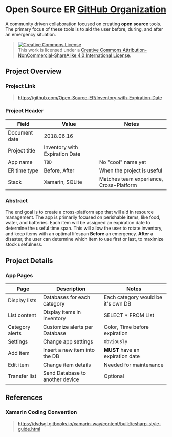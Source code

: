 # Open Source ER [GitHub Organization](https://github.com/Open-Source-ER)

A community driven collaboration focused on creating **open source** tools. The primary focus of these tools is to aid the user before, during, and after an emergency situation.

> <a rel="license" href="http://creativecommons.org/licenses/by-nc-sa/4.0/"><img alt="Creative Commons License" style="border-width:0" src="https://i.creativecommons.org/l/by-nc-sa/4.0/88x31.png" /></a><br />This work is licensed under a
<a rel="license" href="http://creativecommons.org/licenses/by-nc-sa/4.0/">Creative Commons Attribution-NonCommercial-ShareAlike 4.0 International License</a>.


## Project Overview

### Project Link

> https://github.com/Open-Source-ER/Inventory-with-Expiration-Date


### Project Header

|Field           |Value                          |Notes                        |
|----------------|-------------------------------|-----------------------------|
|Document date   |2018.06.16                     |                             |
|Project title   |Inventory with Expiration Date |                             |
|App name        |`TBD`                          |No "cool" name yet           |
|ER time type    |Before, After                  |When the project is useful   |
|Stack           |Xamarin, SQLite                |Matches team experience, Cross-Platform|


### Abstract
The end goal is to create a cross-platform app that will aid in resource management. The app is primarily focused on perishable items, like food, water, and batteries. Each item will be assigned an expiration date to determine the useful time span. This will allow the user to rotate inventory, and keep items with an optimal lifespan **Before** an emergency. **After** a disaster, the user can determine which item to use first or last, to maximize stock usefulness. 


## Project Details

### App Pages

|Page            |Description                    |Notes                        |
|----------------|-------------------------------|-----------------------------|
|Display lists   |Databases for each category    |Each category would be it's own DB|
|List content    |Display items in Inventory     |SELECT * FROM List           |
|Category alerts |Customize alerts per Database  |Color, Time before expiration|
|Settings        |Change app settings            |`Obviously`                  |
|Add item        |Insert a new item into the DB  |**MUST** have an expiration date |
|Edit item       |Change item details            |Needed for maintenance       |
|Transfer list   |Send Database to another device|Optional                     |


## References

### Xamarin Coding Convention

> https://dvdsgl.gitbooks.io/xamarin-way/content/build/csharp-style-guide.html
<!--stackedit_data:
eyJoaXN0b3J5IjpbMTE2NDg0NjA1NV19
-->